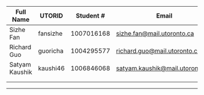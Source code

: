 | Full Name | UTORID | Student #  |Email                       | Best Way to Contact         | Github Username  |
|-----------|--------|------------|----------------------------|-----------------------------|------------------|
|Sizhe Fan  |fansizhe| 1007016168 |sizhe.fan@mail.utoronto.ca  |ε==MM==3#4875 on Discord   |fsz1885           |
|Richard Guo|guoricha| 1004295577 |richard.guo@mail.utoronto.ca|@INeedCoffee#7827 on Discord |stuckinidolhell   |
|Satyam Kaushik|kaushi46|1006846068|satyam.kaushik@mail.utoronto.ca|instagram- Satyam.kaushik |saty2             |
|           |        |            |       |                     |                  |
|           |        |            |       |                     |                  |

---
